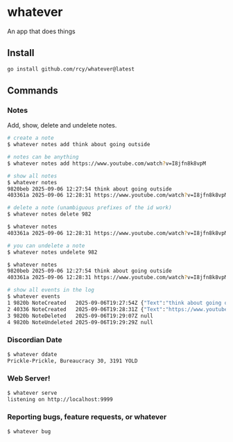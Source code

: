 # whatever

An app that does things

## Install

```sh
go install github.com/rcy/whatever@latest
```

## Commands

### Notes

Add, show, delete and undelete notes.

```sh
# create a note
$ whatever notes add think about going outside

# notes can be anything
$ whatever notes add https://www.youtube.com/watch?v=I8jfn8k8vpM

# show all notes
$ whatever notes
9820beb 2025-09-06 12:27:54 think about going outside
403361a 2025-09-06 12:28:31 https://www.youtube.com/watch?v=I8jfn8k8vpM

# delete a note (unambiguous prefixes of the id work)
$ whatever notes delete 982

$ whatever notes
403361a 2025-09-06 12:28:31 https://www.youtube.com/watch?v=I8jfn8k8vpM

# you can undelete a note
$ whatever notes undelete 982

$ whatever notes
9820beb 2025-09-06 12:27:54 think about going outside
403361a 2025-09-06 12:28:31 https://www.youtube.com/watch?v=I8jfn8k8vpM

# show all events in the log
$ whatever events
1 9820b NoteCreated   2025-09-06T19:27:54Z {"Text":"think about going outside"}
2 40336 NoteCreated   2025-09-06T19:28:31Z {"Text":"https://www.youtube.com/watch?v=I8jfn8k8vpM"}
3 9820b NoteDeleted   2025-09-06T19:29:07Z null
4 9820b NoteUndeleted 2025-09-06T19:29:29Z null
```

### Discordian Date

```sh
$ whatever ddate
Prickle-Prickle, Bureaucracy 30, 3191 YOLD
```

### Web Server!

```sh
$ whatever serve
listening on http://localhost:9999
```

### Reporting bugs, feature requests, or whatever

```sh
$ whatever bug
```
